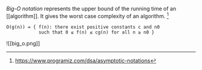 *Big-O notation* represents the upper bound of the running time of an [[algorithm]]. It gives the worst case complexity of an algorithm. [^1]

```
O(g(n)) = { f(n): there exist positive constants c and n0
            such that 0 ≤ f(n) ≤ cg(n) for all n ≥ n0 }
```
![[big_o.png]]

[^1]: https://www.programiz.com/dsa/asymptotic-notations